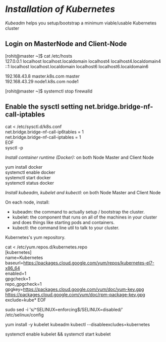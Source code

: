 *Installation of Kubernetes*
===============================

*Kubeadm* helps you setup/bootstrap a minimum viable/usable Kubernetes cluster

Login on MasterNode and Client-Node
------------------------------------------
[rohit@master ~]$ cat /etc/hosts<br/>
127.0.0.1   localhost localhost.localdomain localhost4 localhost4.localdomain4<br/>
::1         localhost localhost.localdomain localhost6 localhost6.localdomain6

192.168.43.8    master.k8s.com master<br/>
192.168.43.29   node1.k8s.com node1

[rohit@master ~]$ systemctl stop firewalld

Enable the sysctl setting net.bridge.bridge-nf-call-iptables
-----------------------------------------------------------------

cat <<EOF >  /etc/sysctl.d/k8s.conf<br/>
net.bridge.bridge-nf-call-ip6tables = 1<br/>
net.bridge.bridge-nf-call-iptables = 1<br/>
EOF<br/>
sysctl -p<br/>


*Install container runtime (Docker):* on both Node Master and Client Node

yum install docker<br/>
systemctl enable docker<br/>
systemctl start docker<br/>
systemctl status docker<br/>

*Install kubeadm, kubelet and kubectl:* on both Node Master and Client Node<br/>

On each node, install:

* kubeadm: the command to actually setup / bootstrap the cluster.
* kubelet: the component that runs on all of the machines in your cluster and does things like starting pods and containers.
* kubectl: the command line util to talk to your cluster.

Kubernetes's yum repository. 

cat <<EOF > /etc/yum.repos.d/kubernetes.repo<br/>
[kubernetes]<br/>
name=Kubernetes<br/>
baseurl=https://packages.cloud.google.com/yum/repos/kubernetes-el7-x86_64<br/>
enabled=1<br/>
gpgcheck=1<br/>
repo_gpgcheck=1<br/>
gpgkey=https://packages.cloud.google.com/yum/doc/yum-key.gpg https://packages.cloud.google.com/yum/doc/rpm-package-key.gpg<br/>
exclude=kube*
EOF<br/>

sudo sed -i 's/^SELINUX=enforcing$/SELINUX=disabled/' /etc/selinux/config

yum install -y kubelet kubeadm kubectl --disableexcludes=kubernetes

systemctl enable kubelet && systemctl start kubelet




